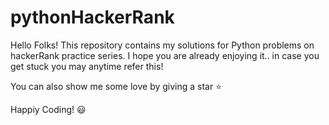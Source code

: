 # pythonHackerRank

Hello Folks!
This repository contains my solutions for Python problems on hackerRank practice series. 
I hope you are already enjoying it.. in case you get stuck you may anytime refer this!

You can also show me some love by giving a star ⭐

Happiy Coding! 😃


